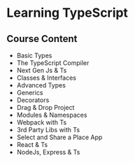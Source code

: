 # Learning TypeScript

## Course Content

- Basic Types
- The TypeScript Compiler
- Next Gen Js & Ts
- Classes & Interfaces
- Advanced Types
- Generics
- Decorators
- Drag & Drop Project
- Modules & Namespaces
- Webpack with Ts
- 3rd Party Libs with Ts
- Select and Share a Place App
- React & Ts
- NodeJs, Express & Ts
